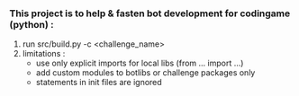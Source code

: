 ### This project is to help & fasten bot development for codingame (python) :
1. run src/build.py -c <challenge_name>
2. limitations :
   - use only explicit imports for local libs (from ... import ...)
   - add custom modules to botlibs or challenge packages only
   - statements in init files are ignored
